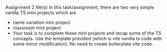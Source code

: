 Assignment 2 file(s)
In this task/assignment, there are two very simple vanilla TS mini projects which are

- name variation mini project
- classroom mini project
- Your task is to complete these mini projects and recap some of the TS concepts. Use the template provided (which is vite vanilla ts code with some minor modification). No need to create boilerplate vite code.
